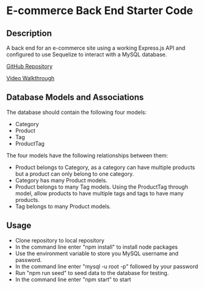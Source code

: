 # E-commerce Back End Starter Code

## Description
A back end for an e-commerce site using a working Express.js API and configured to use Sequelize to interact with a MySQL database.

[GitHub Repository](https://github.com/claire-sky/C13-fantastic-umbrella-main/)

[Video Walkthrough](https://watch.screencastify.com/v/wzVqt9IY1iZ3OVgY59Dn)

## Database Models and Associations
The database should contain the following four models:
* Category
* Product
* Tag
* ProductTag

The four models have the following relationships between them:

* Product belongs to Category, as a category can have multiple products but a product can only belong to one category.
* Category has many Product models.
* Product belongs to many Tag models. Using the ProductTag through model, allow products to have multiple tags and tags to have many products.
* Tag belongs to many Product models.

## Usage 

* Clone repository to local repository
* In the command line enter "npm install" to install node packages
* Use the environment variable to store you MySQL username and password.
* In the command line enter "mysql -u root -p" followed by your password
* Run "npm run seed" to seed data to the database for testing.
* In the command line enter "npm start" to start